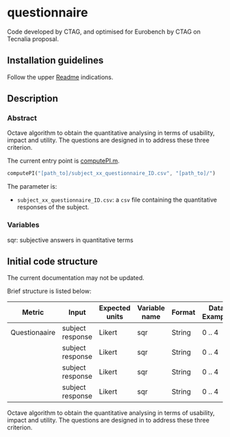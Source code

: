 # questionnaire

Code developed by CTAG, and optimised for Eurobench by CTAG on Tecnalia
proposal.

## Installation guidelines

Follow the upper [Readme](../README.md) indications.

## Description

### Abstract
Octave algorithm to obtain the quantitative analysing in terms of usability, impact and utility. The questions are designed in to address these three criterion.

The current entry point is [computePI.m](computePI.m).

```octave
computePI("[path_to]/subject_xx_questionnaire_ID.csv", "[path_to]/")
```

The parameter is:

- `subject_xx_questionnaire_ID.csv`: a `csv` file containing the quantitative responses 
of the subject.

### Variables

sqr: subjective answers in quantitative terms

## Initial code structure

The current documentation may not be updated.

Brief structure is listed below:

| Metric | Input | Expected units | Variable name | Format | Data Example | Input file | information MAP |
|-|-|-|-|-|-|-|-|
| Questionaaire | subject response | Likert | sqr | String | 0 .. 4 | subject_xx_questionnaire_lowAssist | userInput>TedSR>inputFile |
|  | subject response | Likert | sqr | String | 0 .. 4 | subject_xx_questionnaire_medAssist | userInput>TedSR>inputFile |
|  | subject response | Likert | sqr | String | 0 .. 4 | subject_xx_questionnaire_highAssist | userInput>TedSR>inputFile |
|  | subject response | Likert | sqr | String | 0 .. 4 | subject_xx_questionnaire_noAssist | userInput>TedSR>inputFile |

Octave algorithm to obtain the quantitative analysing in terms of usability, impact and utility. The questions are designed in to address these three criterion. 

